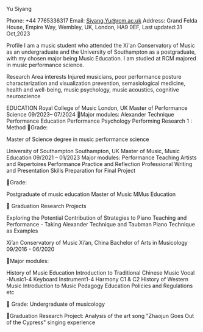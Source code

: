 Yu Siyang 

Phone: +44 7765336317
Email: Siyang.Yu@rcm.ac.uk
Address: Grand Felda House, Empire Way, Wembley, UK, London, HA9 0EF, 
Last updated:31 Oct,2023

Profile 
I am a music student who attended the Xi'an Conservatory of Music as an undergraduate and the University of Southampton as a postgraduate, with my chosen major being Music Education. I am studied at RCM majored in music performance science. 

Research Area interests 
Injured musicians, poor performance posture characterization and visualization prevention, semasiological medicine, health and well-being, music psychology, music acoustics, cognitive neuroscience

EDUCATION
Royal College of Music		   London, UK
Master of Performance Science	09/2023– 07/2024
Major modules: 
 Alexander Technique
Performance Education
Performance Psychology
Performing Research 1 : Method 
Grade: 

 Master of Science degree in music performance science
         


University of Southampton		   Southampton, UK
Master of Music, Music Education	09/2021 – 01/2023
Major modules: 
Performance Teaching 
Artists and Repertoires
Performance Practice and Reflection
Professional Writing and Presentation Skills
Preparation for Final Project

Grade: 

Postgraduate of music education
Master of Music
MMus Education

 Graduation Research Projects
         
Exploring the Potential Contribution of Strategies to Piano Teaching and Performance - Taking Alexander Technique and Taubman Piano Technique as Examples


Xi’an Conservatory of Music		     Xi’an, China
Bachelor of Arts in Musicology	     09/2016 - 06/2020

Major modules:

History of Music Education
Introduction to Traditional Chinese Music
Vocal -Music1-4
Keyboard Instrument1-4
Harmony C1 & C2
History of Western Music
Introduction to Music Pedagogy
Education Policies and Regulations
etc

 Grade: 
Undergraduate of musicology

Graduation Research Project: 
          Analysis of the art song "Zhaojun Goes Out of the Cypress" singing experience




